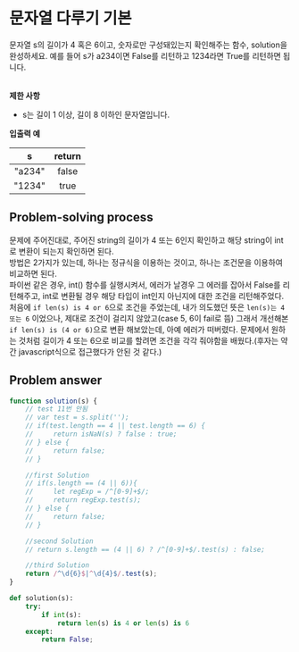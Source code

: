 # 문자열 다루기 기본

문자열 s의 길이가 4 혹은 6이고, 숫자로만 구성돼있는지 확인해주는 함수, solution을 완성하세요. 예를 들어 s가 a234이면 False를 리턴하고 1234라면 True를 리턴하면 됩니다.
<br/><br/>

**제한 사항**

- s는 길이 1 이상, 길이 8 이하인 문자열입니다.

**입출력 예**

| s | return |
|:---:|:---:|
| "a234" | false |
| "1234" | true |

## Problem-solving process

문제에 주어진대로, 주어진 string의 길이가 4 또는 6인지 확인하고 해당 string이 int로 변환이 되는지 확인하면 된다.<br/>
방법은 2가지가 있는데, 하나는 정규식을 이용하는 것이고, 하나는 조건문을 이용하여 비교하면 된다.<br/>
파이썬 같은 경우, int() 함수를 실행시켜서, 에러가 날경우 그 에러를 잡아서 False를 리턴해주고, int로 변환될 경우 해당 타입이 int인지 아닌지에 대한 조건을 리턴해주었다.<br/>
처음에 `if len(s) is 4 or 6`으로 조건을 주었는데, 내가 의도했던 뜻은 `len(s)는 4 또는 6` 이었으나, 제대로 조건이 걸리지 않았고(case 5, 6이 fail로 뜸) 그래서 개선해본 `if len(s) is (4 or 6)`으로 변환 해보았는데, 아예 에러가 떠버렸다. 문제에서 원하는 것처럼 길이가 4 또는 6으로 비교를 할려면 조건을 각각 줘야함을 배웠다.(후자는 약간 javascript식으로 접근했다가 안된 것 같다.)

## Problem answer

```javascript
function solution(s) {
    // test 11번 안됨
    // var test = s.split('');
    // if(test.length == 4 || test.length == 6) {
    //     return isNaN(s) ? false : true;
    // } else {
    //     return false;
    // }

    //first Solution
    // if(s.length == (4 || 6)){
    //     let regExp = /^[0-9]+$/;
    //     return regExp.test(s);
    // } else {
    //     return false;
    // }

    //second Solution
    // return s.length == (4 || 6) ? /^[0-9]+$/.test(s) : false;

    //third Solution
    return /^\d{6}$|^\d{4}$/.test(s);
}
```

```python
def solution(s):
    try:
        if int(s):
            return len(s) is 4 or len(s) is 6
    except:
        return False;
```